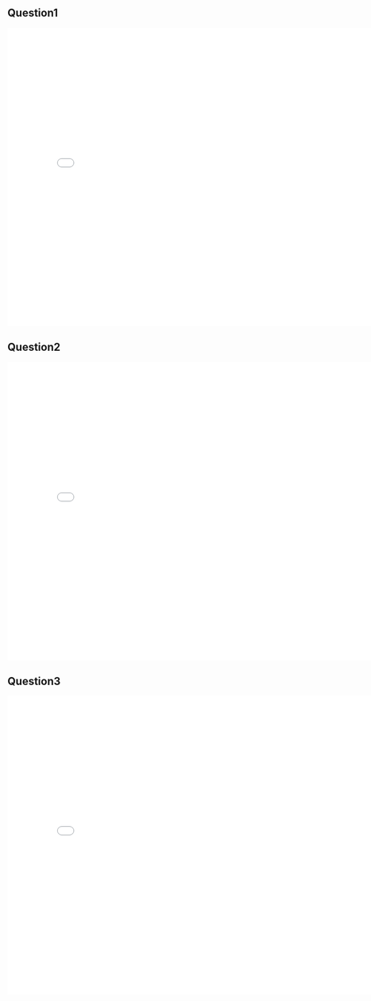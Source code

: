 ## Question1

<iframe src='snow-map.html' width=800 height=600 frameBorder=0></iframe>


## Question2


<iframe src='galton-scatter.html' width=800 height=600 frameBorder=0></iframe>

## Question3
<iframe src='france-pop.html' width=800 height=600 frameBorder=0></iframe>
